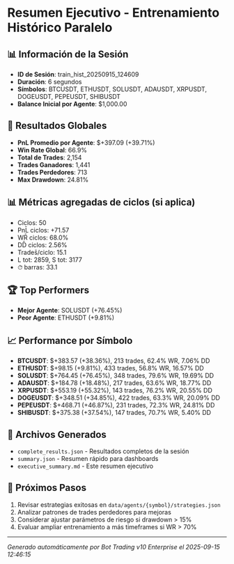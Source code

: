 # Resumen Ejecutivo - Entrenamiento Histórico Paralelo

## 📊 Información de la Sesión
- **ID de Sesión**: train_hist_20250915_124609
- **Duración**: 6 segundos
- **Símbolos**: BTCUSDT, ETHUSDT, SOLUSDT, ADAUSDT, XRPUSDT, DOGEUSDT, PEPEUSDT, SHIBUSDT
- **Balance Inicial por Agente**: $1,000.00

## 🎯 Resultados Globales
- **PnL Promedio por Agente**: $+397.09 (+39.71%)
- **Win Rate Global**: 66.9%
- **Total de Trades**: 2,154
- **Trades Ganadores**: 1,441
- **Trades Perdedores**: 713
- **Max Drawdown**: 24.81%

## 📊 Métricas agregadas de ciclos (si aplica)
- Ciclos: 50
- PnL̄ ciclos: +71.57
- WR̄ ciclos: 68.0%
- DD̄ ciclos: 2.56%
- Trades̄/ciclo: 15.1
- L tot: 2859, S tot: 3177
- ⏱̄ barras: 33.1


## 🏆 Top Performers
- **Mejor Agente**: SOLUSDT (+76.45%)
- **Peor Agente**: ETHUSDT (+9.81%)

## 📈 Performance por Símbolo
- **BTCUSDT**: $+383.57 (+38.36%), 213 trades, 62.4% WR, 7.06% DD
- **ETHUSDT**: $+98.15 (+9.81%), 433 trades, 56.8% WR, 16.57% DD
- **SOLUSDT**: $+764.45 (+76.45%), 348 trades, 79.6% WR, 19.69% DD
- **ADAUSDT**: $+184.78 (+18.48%), 217 trades, 63.6% WR, 18.77% DD
- **XRPUSDT**: $+553.19 (+55.32%), 143 trades, 76.2% WR, 20.55% DD
- **DOGEUSDT**: $+348.51 (+34.85%), 422 trades, 63.3% WR, 20.09% DD
- **PEPEUSDT**: $+468.71 (+46.87%), 231 trades, 72.3% WR, 24.81% DD
- **SHIBUSDT**: $+375.38 (+37.54%), 147 trades, 70.7% WR, 5.40% DD

## 📁 Archivos Generados
- `complete_results.json` - Resultados completos de la sesión
- `summary.json` - Resumen rápido para dashboards
- `executive_summary.md` - Este resumen ejecutivo

## 🎯 Próximos Pasos
1. Revisar estrategias exitosas en `data/agents/{symbol}/strategies.json`
2. Analizar patrones de trades perdedores para mejoras
3. Considerar ajustar parámetros de riesgo si drawdown > 15%
4. Evaluar ampliar entrenamiento a más timeframes si WR > 70%

---
*Generado automáticamente por Bot Trading v10 Enterprise el 2025-09-15 12:46:15*
